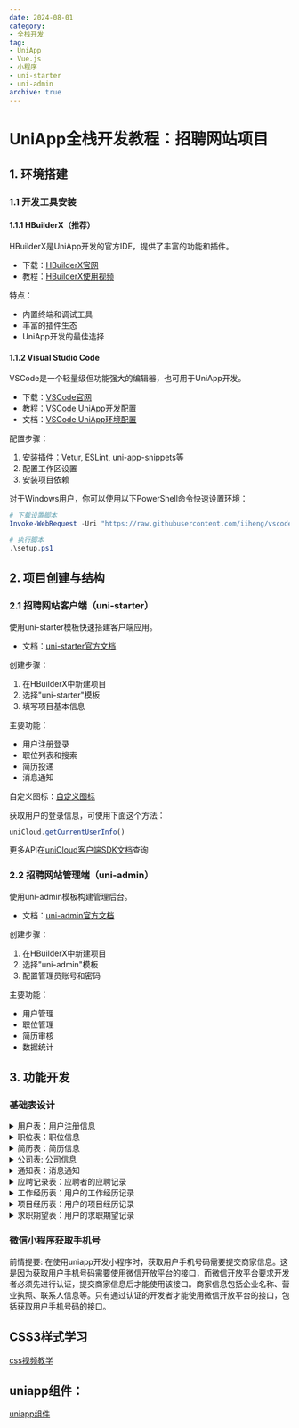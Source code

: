```yaml
---
date: 2024-08-01
category:
- 全栈开发
tag:
- UniApp
- Vue.js
- 小程序
- uni-starter
- uni-admin
archive: true
---
```


# UniApp全栈开发教程：招聘网站项目

## 1. 环境搭建

### 1.1 开发工具安装

#### 1.1.1 HBuilderX（推荐）

HBuilderX是UniApp开发的官方IDE，提供了丰富的功能和插件。

- 下载：[HBuilderX官网](https://www.dcloud.io/hbuilderx.html)
- 教程：[HBuilderX使用视频](https://www.bilibili.com/video/BV1Bp4y1379L?p=2&vd_source=44e0ce32778bfce015c72f51b5d0c032)

特点：
- 内置终端和调试工具
- 丰富的插件生态
- UniApp开发的最佳选择

#### 1.1.2 Visual Studio Code

VSCode是一个轻量级但功能强大的编辑器，也可用于UniApp开发。

- 下载：[VSCode官网](https://code.visualstudio.com/)
- 教程：[VSCode UniApp开发配置](https://www.bilibili.com/video/BV1Bp4y1379L/?p=6&share_source=copy_web&vd_source=e8c70a5224d8c6dac70419be17953d6a)
- 文档：[VSCode UniApp环境配置](https://www.cnblogs.com/weizwz/p/17952042)

配置步骤：
1. 安装插件：Vetur, ESLint, uni-app-snippets等
2. 配置工作区设置
3. 安装项目依赖

对于Windows用户，你可以使用以下PowerShell命令快速设置环境：

```powershell
# 下载设置脚本
Invoke-WebRequest -Uri "https://raw.githubusercontent.com/iiheng/vscode-uniapp-setup/main/scripts/setup.ps1" -OutFile "setup.ps1"

# 执行脚本
.\setup.ps1

```
## 2. 项目创建与结构

### 2.1 招聘网站客户端（uni-starter）

使用uni-starter模板快速搭建客户端应用。

- 文档：[uni-starter官方文档](https://doc.dcloud.net.cn/uniCloud/uni-starter.html)

创建步骤：
1. 在HBuilderX中新建项目
2. 选择"uni-starter"模板
3. 填写项目基本信息

主要功能：
- 用户注册登录
- 职位列表和搜索
- 简历投递
- 消息通知

自定义图标：[自定义图标](https://uniapp.dcloud.net.cn/component/uniui/uni-icons.html)


获取用户的登录信息，可使用下面这个方法：

```javascript
uniCloud.getCurrentUserInfo()
```

更多API在[uniCloud客户端SDK文档](https://doc.dcloud.net.cn/uniCloud/client-sdk.html)查询

### 2.2 招聘网站管理端（uni-admin）

使用uni-admin模板构建管理后台。

- 文档：[uni-admin官方文档](https://doc.dcloud.net.cn/uniCloud/admin.html)

创建步骤：
1. 在HBuilderX中新建项目
2. 选择"uni-admin"模板
3. 配置管理员账号和密码

主要功能：
- 用户管理
- 职位管理
- 简历审核
- 数据统计

## 3. 功能开发
### 基础表设计


<details>
<summary>用户表：用户注册信息</summary>

- _id: String (自动生成的唯一标识符)
- username: String (用户名)
- password: String (加密后的密码)
- email: String (电子邮箱)
- phone: String (电话号码)
- role: String (用户角色，如 'jobseeker' 或 'employer')
- created_at: Timestamp (创建时间)
- updated_at: Timestamp (更新时间)

</details>

<details>
<summary>职位表：职位信息</summary>

- _id: String
- user_id: String (关联的用户ID)
- title: String (职位标题)
- company_id: String (关联的公司ID)
- description: String (职位描述)
- requirements: String (职位要求)
- salary_range: Object (薪资范围，包含 min 和 max)
- location: String (工作地点)
- job_type: String (全职、兼职等)
- status: String (开放、关闭等)
- created_at: Timestamp (创建时间)
- updated_at: Timestamp (更新时间)

> dg-jobs.schema.json
```
// 文档教程: https://uniapp.dcloud.net.cn/uniCloud/schema
{
    "bsonType": "object",
    "required": [],
    "permission": {
        "read": true,
        "create": "auth.uid != null",
        "update": "doc.user_id == auth.uid",
        "delete": "doc.user_id == auth.uid"
    },
    "properties": {
        "_id": {
            "description": "ID，系统自动生成"
        },
        "user_id": {
            "bsonType": "string",
            "description": "关联的用户ID",
            "foreignKey": "uni-id-users._id",
            "defaultValue": {
                "$env": "uid"
            }
        }
    }
}

```
</details>

<details>
<summary>简历表：简历信息</summary>

- _id: String
- user_id: String (关联的用户ID)
- name: String (姓名)
- email: String (联系邮箱)
- phone: String (联系电话)
- education: Array (教育经历)
- experience: Array (工作经验)
- skills: Array (技能)
- created_at: Timestamp (创建时间)
- updated_at: Timestamp (更新时间)

> dg-resumes.schema.json
```
// 文档教程: https://uniapp.dcloud.net.cn/uniCloud/schema
// 文档教程: https://uniapp.dcloud.net.cn/uniCloud/schema
{
    "bsonType": "object",
    "required": [],
    "permission": {
        "read": true,
        "create": "auth.uid != null",
        "update": "doc.user_id == auth.uid",
        "delete": "doc.user_id == auth.uid"
    },
    "properties": {
        "_id": {
            "description": "ID，系统自动生成"
        },
        "user_id": {
            "bsonType": "string",
            "description": "关联的用户ID",
            "foreignKey": "uni-id-users._id",
            "defaultValue": {
                "$env": "uid"
            }
        },
        "name": {
            "bsonType": "string",
            "description": "姓名",
            "trim": "both",
            "foreignKey": "uni-id-users.username"
        },
        "phone": {
            "bsonType": "string",
            "description": "联系电话",
            "pattern": "^\\+?[0-9]{10,14}$",
            "foreignKey": "uni-id-users.mobile"
        },
        "status": {
            "bsonType": "int",
            "title": "求职状态",
            "description": "求职状态",
            "defaultValue": 0,
            "componentForEdit": {
                "name": "uni-data-picker"
            },
            "enum": [{
                    "text": "离职-随时到岗",
                    "value": 0
                },
                {
                    "text": "在职-月内到岗",
                    "value": 1
                },
                {
                    "text": "在职-考虑机会",
                    "value": 2
                },
                {
                    "text": "在职-暂不考虑",
                    "value": 3
                }
            ]
        },
        "personal_advantages": {
            "bsonType": "string",
            "title": "个人优势",
            "description": "描述个人的优势和特长",
            "trim": "both",
            "maxLength": 1000
        },
        "work_cities": {
            "bsonType": "array",
            "title": "工作城市",
            "description": "期望的工作城市（最多3个）",
            "maxItems": 3,
            "uniqueItems": true,
            "items": {
                "bsonType": "string",
                "trim": "both",
                "maxLength": 50
            }
        },
        "created_at": {
            "bsonType": "timestamp",
            "description": "创建时间",
            "defaultValue": {
                "$env": "now"
            }
        },
        "updated_at": {
            "bsonType": "timestamp",
            "description": "更新时间",
            "defaultValue": {
                "$env": "now"
            }
        }
    }
}
```

</details>

<details>
<summary>公司表: 公司信息</summary>

- _id: String
- user_id: String (关联的用户ID)
- name: String (公司名称)
- description: String (公司描述)
- location: String (公司所在地)
- industry: String (公司行业)
- website: String (公司网址)
- created_at: Timestamp (创建时间)
- updated_at: Timestamp (更新时间)
</details>

<details>
<summary>通知表：消息通知</summary>

- _id: String
- user_id: String (关联的用户ID)
- message: String (通知内容)
- created_at: Timestamp (创建时间)
</details>

<details>

<summary>应聘记录表：应聘者的应聘记录</summary>

- _id: String
- user_id: String (关联的用户ID)
- job_id: String (关联的职位ID)
- status: String (状态，如 'pending'、'accepted'、'rejected')
- created_at: Timestamp (创建时间)
- updated_at: Timestamp (更新时间)
</details>

<details>
<summary>工作经历表：用户的工作经历记录</summary>

- _id: String
- user_id: String (关联的用户ID)
- company_name: String (公司名称)
- start_date: Timestamp (入职时间)
- end_date: Timestamp (离职时间，如果是当前工作可以为null)
- is_current_job: Boolean (是否为当前工作)
- job_title: String (职位名称)
- job_description: String (工作内容)
- achievements: String (工作业绩)
- department: String (所属部门)
- created_at: Timestamp (创建时间)
- updated_at: Timestamp (更新时间)

</details>

<details>
<summary>项目经历表：用户的项目经历记录</summary>

- _id: String
- user_id: String (关联的用户ID)
- start_date: Timestamp (项目开始时间)
- end_date: Timestamp (项目结束时间，如果是进行中的项目可以为null)
- project_description: String (项目描述)
- project_media: Array (项目相关的媒体文件，包含图片或视频的URL)
- created_at: Timestamp (创建时间)
- updated_at: Timestamp (更新时间)

</details>


<details>
<summary>求职期望表：用户的求职期望记录</summary>

- _id: String
- user_id: String (关联的用户ID)
- job_title: String (职位名称)
- job_type: String (全职、兼职等)
- salary_range: Object (薪资要求)
- created_at: Timestamp (创建时间)
- updated_at: Timestamp (更新时间)

</details>

### 微信小程序获取手机号
前情提要: 在使用uniapp开发小程序时，获取用户手机号码需要提交商家信息。这是因为获取用户手机号码需要使用微信开放平台的接口，而微信开放平台要求开发者必须先进行认证，提交商家信息后才能使用该接口。商家信息包括企业名称、营业执照、联系人信息等。只有通过认证的开发者才能使用微信开放平台的接口，包括获取用户手机号码的接口。

## CSS3样式学习
[css视频教学](https://www.bilibili.com/video/BV1p84y1P7Z5/?spm_id_from=333.337.search-card.all.click&vd_source=d58aa7a3be7646592b8409e904eff77a)

## uniapp组件：
[uniapp组件](https://uniapp.dcloud.net.cn/component/)



